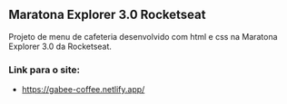 ## Maratona Explorer 3.0 Rocketseat

Projeto de menu de cafeteria desenvolvido com html e css na Maratona Explorer 3.0 da Rocketseat. 

### Link para o site:
- https://gabee-coffee.netlify.app/
